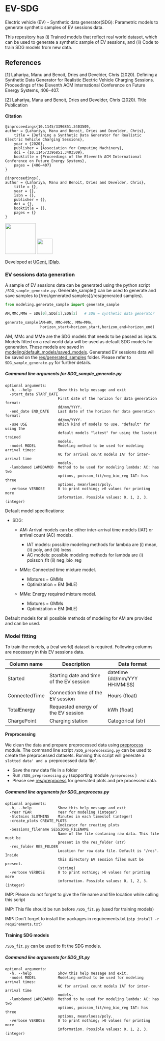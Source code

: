 # EV-SDG
Electric vehicle (EV) - Synthetic data generator(SDG): Parametric models to generate synthetic samples of EV sessions data.
 
This repository has
(i) Trained models that reflect real world dataset, which can be used to generate a synthetic sample of EV sessions, and
(ii) Code to train SDG models from new data.

## References
<a id="1">[1]</a> 
Lahariya, Manu and Benoit, Dries and Develder, Chris (2020). 
Defining a Synthetic Data Generator for Realistic Electric Vehicle Charging Sessions. 
Proceedings of the Eleventh ACM International Conference on Future Energy Systems, 406–407.

<a id="1">[2]</a> 
Lahariya, Manu and Benoit, Dries and Develder, Chris (2020). 
Title
Publication

#### Citation
```
@inproceedings{10.1145/3396851.3403509,
author = {Lahariya, Manu and Benoit, Dries and Develder, Chris},
    title = {Defining a Synthetic Data Generator for Realistic Electric Vehicle Charging Sessions},
    year = {2020},
    publisher = {Association for Computing Machinery},
    doi = {10.1145/3396851.3403509},
    booktitle = {Proceedings of the Eleventh ACM International Conference on Future Energy Systems},
    pages = {406–407}
}

@inproceedings{,
author = {Lahariya, Manu and Benoit, Dries and Develder, Chris},
    title = {},
    year = {},
    isbn = {},
    publisher = {},
    doi = {},
    booktitle = {},
    pages = {}
}
```
<img src="https://idlab.technology/assets/img/logo.jpg" width="100"> <img src="https://styleguide.ugent.be/files/uploads/logo_UGent_EN_RGB_2400_kleur_witbg.png" width="50">

Developed at [UGent, IDlab](https://www.ugent.be/ea/idlab/en). 



### EV sessions data generation
A sample of EV sessions data can be generated using the python script `/SDG_sample_generate.py`. Generate_sample() can be used 
to generate and save samples to [/res/generated samples](/res/generated samples). 


```python
from modeling.generate_sample import generate_sample

AM,MMc,MMe = SDG[0],SDG[1],SDG[2]   # SDG = synthetic data generator

generate_sample(AM=AM, MMc=MMc, MMe=MMe,
                horizon_start=horizon_start,horizon_end=horizon_end)
```

AM, MMc and MMe are the SDG models that needs to be passed as inputs. 
Models fitted on a real world data will be used as default SDG models for generation.
These models are saved in [modeling/default_models/saved_models]([modeling/default_models/saved_models]). 
Generated EV sessions data will be saved on the [res/generated_samples]([res/generated_samples]) folder. Please refer to  `SDG_sample_generate.py` for further details. 

##### Command line arguments for SDG_sample_generate.py

```
optional arguments:
  -h, --help            Show this help message and exit
  -start_date START_DATE
                        First date of the horizon for data generation format:
                        dd/mm/YYYY.
  -end_date END_DATE    Last date of the horizon for data generation format:
                        dd/mm/YYYY.
  -use USE              Which kind of models to use. "default" for using the
                        default models "latest" for using the lastest trained
                        models.
  -model MODEL          Modeling method to be used for modeling arrival times:
                        AC for arrival count models IAT for inter-arrival time
                        models.
  -lambdamod LAMBDAMOD  Method to be used for modeling lambda: AC: has two
                        options, poisson_fit/neg_bio_reg IAT: has three
                        options, mean/loess/poly.
  -verbose VERBOSE      0 to print nothing; >0 values for printing more
                        information. Possible values: 0, 1, 2, 3. (integer)

```


Default model specifications:

* SDG:
    * AM: Arrival models can be either inter-arrival time models (IAT) or arrival count (AC) models.
        * IAT models: possible modeling methods for lambda are (i) mean, (ii) poly, and (iii) loess.
        * AC models: possible modeling methods for lambda are (i) poisson_fit (ii) neg_bio_reg
        
    * MMc: Connected time mixture model.
        * Mixtures = GMMs
        * Optimization = EM (MLE)
    * MMe: Energy required mixture model.
        * Mixtures = GMMs
        * Optimization = EM (MLE)

Default models for all possible methods of modeling for AM are provided and can be used.

### Model fitting

To train the models, a (real world) dataset is required. Following columns are necessary in this EV sessions data.

Column name | Description | Data format
--- | --- | ---
Started | Starting date and time of the EV session | datetime (dd/mm/YYY HH:MM:SS)
ConnectedTime | Connection time of the EV session | Hours (float)
TotalEnergy | Requested energy of the EV session | kWh (float)
ChargePoint | Charging station | Categorical (str) 

#### Preprocessing

We clean the data and prepare preprocessed data using [preprocess](preprocess) module. 
The command line script `/SDG_preprocessing.py` can be used to create the preprocessed datasets. 
Running this script will generate a `slotted data' and a `preprocessed data file'. 

* Save the raw data file in a folder
* Run `/SDG_preprocessing.py` (supporting module `/preprocess` )
* Please see [res/preprocess](/res/preprocess) for generated plots and pre processed data.

##### Command line arguments for SDG_preprocess.py

```
optional arguments:
  -h, --help            Show this help message and exit
  -Year YEAR            Year for modeling (integer)
  -Slotmins SLOTMINS    Minutes in each timeslot (integer)
  -create_plots CREATE_PLOTS
                        Indicator for creating plots
  -Sessions_filename SESSIONS_FILENAME
                        Name of the file contaning raw data. This file must be
                        present in the res_folder (str)
  -res_folder RES_FOLDER
                        Location for raw data file. Default is "/res". Inside
                        this directory EV session files must be present. 
                        (string)
  -verbose VERBOSE      0 to print nothing; >0 values for printing more
                        information. Possible values: 0, 1, 2, 3. (integer)
```
 
IMP: Please do not forget to give the file name and file location while calling this script

IMP: This file should be run before `/SDG_fit.py` (used for training models)

IMP: Don't forget to install the packages in requirements.txt 
(`pip install -r requirements.txt`)
 
#### Training SDG models

`/SDG_fit.py` can be used to fit the SDG models. 

##### Command line arguments for SDG_fit.py
```
optional arguments:
  -h, --help            Show this help message and exit.
  -model MODEL          Modeling method to be used for modeling arrival times:
                        AC for arrival count models IAT for inter-arrival time
                        models.
  -lambdamod LAMBDAMOD  Method to be used for modeling lambda: AC: has two
                        options, poisson_fit/neg_bio_reg IAT: has three
                        options, mean/loess/poly.
  -verbose VERBOSE      0 to print nothing; >0 values for printing more
                        information. Possible values: 0, 1, 2, 3. (integer)
```
